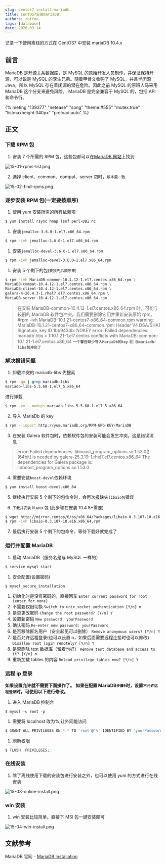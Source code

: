 ```yaml
---
slug: centos7-install-mariadb
title: CentOS7安装mariaDB
authors: zeffon
tags: [database]
date: 2020-03-14
---
```


记录一下使用离线的方式在 CentOS7 中安装 mariaDB 10.4.x

<!--truncate-->

## 前言

MariaDB 是开源关系数据库，是 MySQL 的原始开发人员制作，并保证保持开源，可以说是 MySQL 的孪生兄弟。随着甲骨文收购了 MySQL，并且半闭源 Java，所以 MySQL 存在着闭源的潜在危险。因此之前 MySQL 的原班人马采用 MariaDB 这个分支来避免风险。
MariaDB 是完全兼容于 MySQL 的，包括 API 和命令行。

{% meting "139377" "netease" "song" "theme:#555" "mutex:true" "listmaxheight:340px" "preload:auto" %}

## 正文

### 下载 RPM 包

1. 安装 7 个所需的 RPM 包，这些包都可以在[MariaDB 网站](http://yum.mariadb.org/10.4/centos7-amd64/rpms/)上找到

![15-01-rpms-list.png](https://cdn.nlark.com/yuque/0/2021/png/656137/1610715134357-d5b506f6-3799-416c-a883-74f9d149246e.png#align=left&display=inline&height=158&margin=%5Bobject%20Object%5D&name=15-01-rpms-list.png&originHeight=158&originWidth=392&size=9389&status=done&style=none&width=392)

2. 选择 client、common、compat、server 包时，`版本要一致`

![15-02-find-rpms.png](https://cdn.nlark.com/yuque/0/2021/png/656137/1610715199167-d45d9f8e-6523-4af4-8ab9-f3de0435f1c8.png#align=left&display=inline&height=570&margin=%5Bobject%20Object%5D&name=15-02-find-rpms.png&originHeight=570&originWidth=464&size=30979&status=done&style=none&width=464)

### 逐步安装 RPM 包(一定要按顺序)

1. 使用 yum 安装所需的所有依赖项

```sh
$ yum install rsync nmap lsof perl-DBI nc
```

1. 安装`jemalloc-3.6.0-1.el7.x86_64.rpm`

```sh
$ rpm -ivh jemalloc-3.6.0-1.el7.x86_64.rpm
```

1. 安装`jemalloc-devel-3.6.0-1.el7.x86_64.rpm`

```sh
$ rpm -ivh jemalloc-devel-3.6.0-1.el7.x86_64.rpm
```

1. 安装 5 个剩下的包(`要按先后顺序来`)

```sh
$ rpm -ivh MariaDB-common-10.4.12-1.el7.centos.x86_64.rpm \
MariaDB-compat-10.4.12-1.el7.centos.x86_64.rpm \
MariaDB-client-10.4.12-1.el7.centos.x86_64.rpm \
galera-4-26.4.3-1.rhel7.el7.centos.x86_64.rpm \
MariaDB-server-10.4.12-1.el7.centos.x86_64.rpm
```

> 在安装 MariaDB-common-10.4.12-1.el7.centos.x86_64.rpm 时，可能与较旧的 MariaDB 软件包冲突。我们需要删除它们并重新安装原始 rpm。
> #rpm -ivh MariaDB-10.1.21-centos7-x86_64-common.rpm
> warning: MariaDB-10.1.21-centos7-x86_64-common.rpm: Header V4 DSA/SHA1 Signature, key ID 1bb943db: NOKEY
> error: Failed dependencies:
> mariadb-libs < 1:10.1.21-1.el7.centos conflicts with MariaDB-common-10.1.21-1.el7.centos.x86_64
> **`一个警告缺少导入MariaDb的key`** 和 **`与mariadb-libs包冲突了`**

### 解决报错问题

1. 卸载冲突的 mariadb-libs
   先搜索

```sh
$ rpm -qa | grep mariadb-libs
mariadb-libs-5.5.60-1.el7_5.x86_64
```

进行卸载

```sh
$ rpm -ev --nodeps mariadb-libs-5.5.60-1.el7_5.x86_64
```

2. 导入 MariaDb 的 key

```sh
$ rpm --import http://yum.mariadb.org/RPM-GPG-KEY-MariaDB
```

3. 在安装 Galera 软件包时，依赖软件包的安装可能会发生冲突。这是错误消息：

> error: Failed dependencies:
> libboost_program_options.so.1.53.0()(64bit) is needed by galera-25.3.19-1.rhel7.el7.centos.x86_64
> The dependencies for Galera package is: libboost_program_options.so.1.53.0

4. 需要安装`boost-devel`依赖环境

```sh
$ yum install boost-devel.x86_64
```

5. 继续执行安装 5 个剩下的包命令时，会再次报缺失`libaio包`错误

6. `下载并安装` libaio 包 (此步骤在安装 10.4.8+需要)

```sh
$ wget http://mirror.centos/6/os/x86_64/Packages/libaio-0.3.107-10.e16.x86_64.rpm
$ rpm -ivh libaio-0.3.107-10.e16.x86_64.rpm
```

7. 最后执行安装 5 个剩下的包命令，等待下载好就完成了

### 运行并配置 MariaDB

1. 启动 MariaDB（服务名是与 MySQL 一样的）

```sh
$ service mysql start
```

1. 安全配置(设置密码)

```sh
$ mysql_secure_installation
```

1. 初始化时是没有密码的，直接回车
   `Enter current password for root (enter for none)`
2. 不需要权限切换
   `Switch to unix_socket anthentication [Y/n] n`
3. 是否更改密码
   `Change the root password? [Y/n] Y`
4. 设置新密码
   `New password: yourPassword`
5. 确认密码
   `Re-enter new password: yourPassword`
6. 是否移除匿名用户（安全起见可以删除）
   `Remove anonymous users? [Y/n] Y`
7. 是否允许远程登录(也可以设置 n，如果后面需要远程连接时也可以修改)
   `Disallow root login remotely? [Y/n] Y`
8. 是否删除 test 数据库（留着也好）
   `Remove test database and access to it? [Y/n] n`
9. 重新加载 tables 的内容
   `Reload privilege tables now? [Y/n] Y`

### 远程 ip 登录

**如果设置允许就不需要下面操作了。**
**如果在配置 MariaDB`步骤9`时，设置`不允许远程登录`时，可使用以下进行修改。**

1. 进入 MariaDB 控制台

```
$ mysql -u root -p
```

1. 需要将 localhost 改为%,让外网能访问

```sh
$ GRANT ALL PRIVILEGES ON *.* TO 'root'@'%' IDENTIFIED BY 'yourPassword' WITH GRANT OPTION;
```

1. 刷新权限

```sh
$ FLUSH  PRIVILEGES;
```

### 在线安装

1. 除了离线使用下载的安装包进行安装之外，也可以使用 yum 的方式进行在线安装

![15-03-online-install.png](https://cdn.nlark.com/yuque/0/2021/png/656137/1610715184154-2e61f528-58cc-454b-bb06-8fc76eb81920.png#align=left&display=inline&height=605&margin=%5Bobject%20Object%5D&name=15-03-online-install.png&originHeight=605&originWidth=886&size=42554&status=done&style=none&width=886)

### win 安装

1. win 安装比较简单，直接下 MSI 包一键安装即可

![15-04-win-install.png](https://cdn.nlark.com/yuque/0/2021/png/656137/1610715214841-0edb6bb5-c477-4788-bf39-b79f7f56cfd2.png#align=left&display=inline&height=486&margin=%5Bobject%20Object%5D&name=15-04-win-install.png&originHeight=486&originWidth=900&size=70114&status=done&style=none&width=900)

## 文献参考

MariaDB 官网 - [MariaDB Installation](https://mariadb.com/kb/en/mariadb-installation-version-10121-via-rpms-on-centos-7/)

